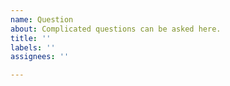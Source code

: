 ```yaml
---
name: Question
about: Complicated questions can be asked here.
title: ''
labels: ''
assignees: ''

---
```



